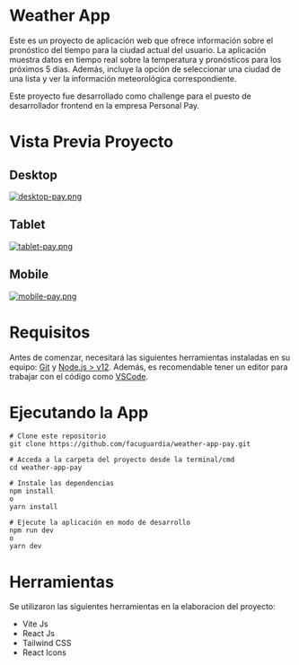 # Weather App
Este es un proyecto de aplicación web que ofrece información sobre el pronóstico del tiempo para la ciudad actual del usuario. La aplicación muestra datos en tiempo real sobre la temperatura y pronósticos para los próximos 5 días. Además, incluye la opción de seleccionar una ciudad de una lista y ver la información meteorológica correspondiente.

Este proyecto fue desarrollado como challenge para el puesto de desarrollador frontend en la empresa Personal Pay.

# Vista Previa Proyecto
## Desktop

[![desktop-pay.png](https://i.postimg.cc/Sshx59k3/desktop-pay.png)](https://postimg.cc/Y4d7Lh4z)

## Tablet

[![tablet-pay.png](https://i.postimg.cc/76Hy0nxH/tablet-pay.png)](https://postimg.cc/DWMDKsJH)

## Mobile

[![mobile-pay.png](https://i.postimg.cc/zfmzbhbv/mobile-pay.png)](https://postimg.cc/SnrFHJGb)

# Requisitos
Antes de comenzar, necesitará las siguientes herramientas instaladas en su equipo: [Git](https://git-scm.com/) y [Node.js > v12](https://nodejs.org/en/). Además, es recomendable tener un editor para trabajar con el código como [VSCode](https://code.visualstudio.com/).

# Ejecutando la App
```
# Clone este repositorio
git clone https://github.com/facuguardia/weather-app-pay.git

# Acceda a la carpeta del proyecto desde la terminal/cmd
cd weather-app-pay

# Instale las dependencias
npm install
o
yarn install

# Ejecute la aplicación en modo de desarrollo
npm run dev
o
yarn dev

```

# Herramientas
Se utilizaron las siguientes herramientas en la elaboracion del proyecto:

- Vite Js
- React Js
- Tailwind CSS
- React Icons
